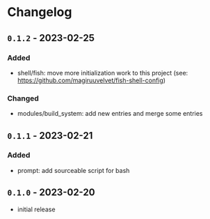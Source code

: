 # Changelog

## `0.1.2` - 2023-02-25

### Added

- shell/fish: move more initialization work to this project (see: https://github.com/magiruuvelvet/fish-shell-config)

### Changed

- modules/build_system: add new entries and merge some entries

## `0.1.1` - 2023-02-21

### Added

- prompt: add sourceable script for bash

## `0.1.0` - 2023-02-20

- initial release
